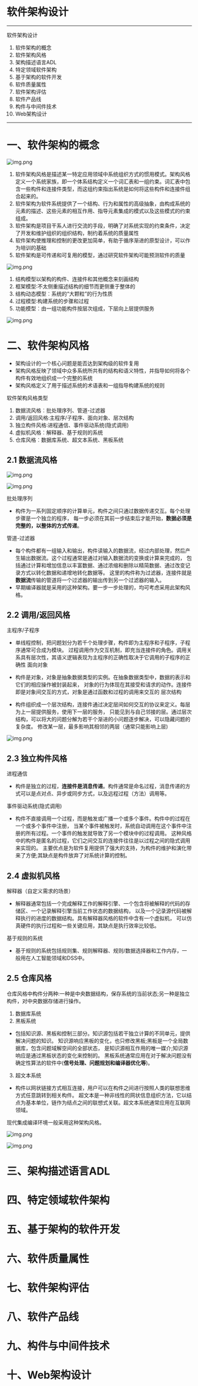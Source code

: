 # 软件架构设计

---
软件架构设计
1. 软件架构的概念
2. 软件架构风格
3. 架构描述语言ADL
4. 特定领域软件架构
5. 基于架构的软件开发
6. 软件质量属性
7. 软件架构评估
8. 软件产品线
9. 构件与中间件技术
10. Web架构设计
---

# 一、软件架构的概念

![img.png](images/01.png)

1. 软件架构风格是描述某一特定应用领域中系统组织方式的惯用模式。架构风格定义一个系统家族，即一个体系结构定义一个词汇表和一组约束。词汇表中包含一些构件和连接件类型，而这组约束指出系统是如何将这些构件和连接件组合起来的。
2. 软件架构为软件系统提供了一个结构、行为和属性的高级抽象，由构成系统的元素的描述、这些元素的相互作用、指导元素集成的模式以及这些模式的约束组成。
3. 软件架构是项目干系人进行交流的手段，明确了对系统实现的约束条件，决定了开发和维护组织的组织结构，制约着系统的质量属性
4. 软件架构使推理和控制的更改更加简单，有助于循序渐进的原型设计，可以作为培训的基础
5. 软件架构是可传递和可复用的模型，通过研究软件架构可能预测软件的质量

![img.png](images/02.png)

1. 结构模型以架构的构件、连接件和其他概念来刻画结构
2. 框架模型∶不太侧重描述结构的细节而更侧重于整体的
3. 结构动态模型︰系统的“大颗粒”的行为性质
4. 过程模型∶构建系统的步骤和过程
5. 功能模型︰由一组功能构件按层次组成，下层向上层提供服务

![img.png](images/03.png)

# 二、软件架构风格

* 架构设计的一个核心问题是能否达到架构级的软件复用
* 架构风格反映了领域中众多系统所共有的结构和语义特性，并指导如何将各个构件有效地组织成一个完整的系统
* 架构风格定义了用于描述系统的术语表和一组指导构建系统的规则

软件架构风格类型
1. 数据流风格︰批处理序列、管道-过滤器
2. 调用/返回风格:主程序/子程序、面向对象、层次结构
3. 独立构件风格∶进程通信、事件驱动系统(隐式调用)
4. 虚拟机风格︰解释器、基于规则的系统
5. 仓库风格︰数据库系统、超文本系统、黑板系统

## 2.1 数据流风格

![img.png](images/04.png)

![img.png](images/05.png)

批处理序列
- 构件为一系列固定顺序的计算单元，构件之间只通过数据传递交互。每个处理步骤是一个独立的程序，
每一步必须在其前一步结束后才能开始，**数据必须是完整的，以整体的方式传递**。

管道-过滤器
- 每个构件都有一组输入和输出，构件读输入的数据流，经过内部处理，然后产生输出数据流。这个过程通常是通过对输入数据流的变换或计算来完成的，
包括通过计算和增加信息以丰富数据、通过浓缩和删除以精简数据、通过改变记录方式以转化数据和递增地转化数据等。
这里的构件称为过滤器，连接件就是**数据流**传输的管道将一个过滤器的输出传到另一个过滤器的输入。
- 早期编译器就是采用的这种架构。要一步一步处理的，均可考虑采用此架构风格。

## 2.2 调用/返回风格

主程序/子程序
- 单线程控制，把问题划分为若千个处理步骤，构件即为主程序和子程序，子程序通常可合成为模块。
过程调用作为交互机制，即充当连接件的角色。调用关系具有层次性，其语义逻辑表现为主程序的正确性取决于它调用的子程序的正确性
面向对象

- 构件是对象，对象是抽象数据类型的实例。在抽象数据类型中，数据的表示和它们的相应操作被封装起来，
对象的行为体现在其接受和请求的动作。连接件即是对象间交互的方式，对象是通过函数和过程的调用来交互的
层次结构

- 构件组织成一个层次结构，连接件通过决定层间如何交互的协议来定义。每层为上一层提供服务，使用下一层的服务，
只能见到与自己邻接的层。通过层次结构，可以将大的问题分解为若干个渐进的小问题逐步解决，可以隐藏问题的复杂度。
修改某一层，最多影响其相邻的两层（通常只能影响上层)

![img.png](images/06.png)

## 2.3 独立构件风格

进程通信
- 构件是独立的过程，**连接件是消息传递**。构件通常是命名过程，消息传递的方式可以是点对点、异步或同步方式，以及远程过程（方法）调用等。

事件驱动系统(隐式调用)
- 构件不直接调用一个过程，而是触发或广播一个或多个事件。构件中的过程在一个或多个事件中注册，
当某个事件被触发时，系统自动调用在这个事件中注册的所有过程。一个事件的触发就导致了另一个模块中的过程调用。
这种风格中的构件是匿名的过程，它们之间交互的连接件往往是以过程之间的隐式调用来实现的。
主要优点是为软件复用提供了强大的支持，为构件的维护和演化带来了方便;其缺点是构件放弃了对系统计算的控制。

## 2.4 虚拟机风格

解释器（自定义需求的场景）
- 解释器通常包括一个完成解释工作的解释引擎、一个包含将被解释的代码的存储区、一个记录解释引擎当前工作状态的数据结构，
以及一个记录源代码被解释执行的进度的数据结构。具有解释器风格的软件中含有一个虚拟机，
可以仿真硬件的执行过程和一些关键应用，其缺点是执行效率比较低。

基于规则的系统
- 基于规则的系统包括规则集、规则解释器、规则/数据选择器和工作内存，一般用在人工智能领域和DSS中。

## 2.5 仓库风格

仓库风格中构件分两种:一种是中央数据结构，保存系统的当前状态;另一种是独立构件，对中央数据存储进行操作。
1. 数据库系统
2. 黑板系统
  - 包括知识源、黑板和控制三部分。知识源包括若干独立计算的不同单元，提供解决问题的知识。
  知识源响应黑板的变化，也只修改黑板;黑板是一个全局数据库，包含问题域解空间的全部状态，
  是知识源相互作用的唯一媒介;知识源响应是通过黑板状态的变化来控制的。
  黑板系统通常应用在对于解决问题没有确定性算法的软件中(**信号处理、问题规划和编译器优化等**)。
3. 超文本系统
  - 构件以网状链接方式相互连接，用户可以在构件之间进行按照人类的联想思维方式任意跳转到相关构件。
  超文本是一种非线性的网状信息组织方法，它以结点为基本单位，链作为结点之间的联想式关联。超文本系统通常应用在互联网领域。

现代集成编译环境一般采用这种架构风格。

![img.png](images/07.png)

![img.png](images/08.png)

# 三、架构描述语言ADL

# 四、特定领域软件架构

# 五、基于架构的软件开发

# 六、软件质量属性

# 七、软件架构评估

# 八、软件产品线

# 九、构件与中间件技术

# 十、Web架构设计

